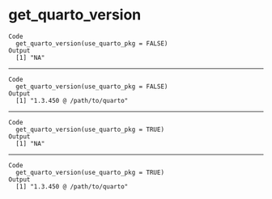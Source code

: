 # get_quarto_version

    Code
      get_quarto_version(use_quarto_pkg = FALSE)
    Output
      [1] "NA"

---

    Code
      get_quarto_version(use_quarto_pkg = FALSE)
    Output
      [1] "1.3.450 @ /path/to/quarto"

---

    Code
      get_quarto_version(use_quarto_pkg = TRUE)
    Output
      [1] "NA"

---

    Code
      get_quarto_version(use_quarto_pkg = TRUE)
    Output
      [1] "1.3.450 @ /path/to/quarto"

